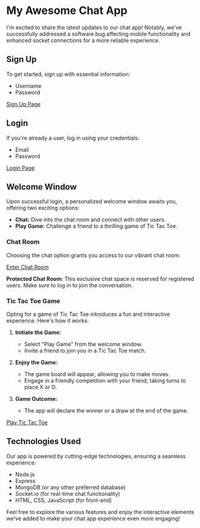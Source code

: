 # My Awesome Chat App

I'm excited to share the latest updates to our chat app! Notably, we've successfully addressed a software bug affecting mobile functionality and enhanced socket connections for a more reliable experience.

## Sign Up

To get started, sign up with essential information:

- Username
- Password

[Sign Up Page](/signup)

## Login

If you're already a user, log in using your credentials:

- Email
- Password

[Login Page](/login)

## Welcome Window

Upon successful login, a personalized welcome window awaits you, offering two exciting options:

- **Chat:** Dive into the chat room and connect with other users.
- **Play Game:** Challenge a friend to a thrilling game of Tic Tac Toe.

### Chat Room

Choosing the chat option grants you access to our vibrant chat room:

[Enter Chat Room](/chat)

**Protected Chat Room:**
This exclusive chat space is reserved for registered users. Make sure to log in to join the conversation.

### Tic Tac Toe Game

Opting for a game of Tic Tac Toe introduces a fun and interactive experience. Here's how it works:

1. **Initiate the Game:**
   - Select "Play Game" from the welcome window.
   - Invite a friend to join you in a Tic Tac Toe match.

2. **Enjoy the Game:**
   - The game board will appear, allowing you to make moves.
   - Engage in a friendly competition with your friend, taking turns to place X or O.

3. **Game Outcome:**
   - The app will declare the winner or a draw at the end of the game.

[Play Tic Tac Toe](/play-tic-tac-toe)

## Technologies Used

Our app is powered by cutting-edge technologies, ensuring a seamless experience:

- Node.js
- Express
- MongoDB (or any other preferred database)
- Socket.io (for real-time chat functionality)
- HTML, CSS, JavaScript (for front-end)

Feel free to explore the various features and enjoy the interactive elements we've added to make your chat app experience even more engaging!
